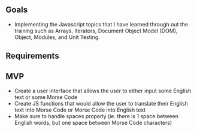 ## Goals
- Implementing the Javascript topics that I have learned through out the training such as Arrays, Iterators, Document Object Model (DOM), Object, Modules, and Unit Testing.

## Requirements

## MVP
- Create a user interface that allows the user to either input some English text or some Morse Code
- Create JS functions that would allow the user to translate their English text into Morse Code or Morse Code into English text
- Make sure to handle spaces properly (ie. there is 1 space between English words, but one space between Morse Code characters)